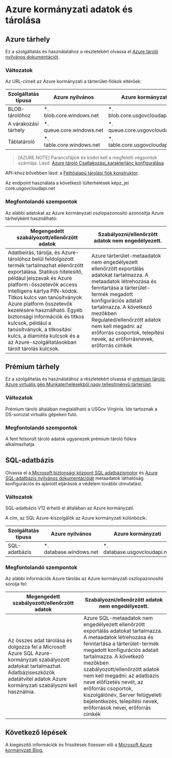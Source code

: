 <properties
    pageTitle="Azure kormányzati dokumentáció |} Microsoft Azure"
    description="Ez ez a témakör a szolgáltatást, és útmutatást összehasonlítás Azure kormányzati alkalmazások fejlesztéséhez"
    services="Azure-Government"
    cloud="gov" 
    documentationCenter=""
    authors="ryansoc"
    manager="zakramer"
    editor=""/>

<tags
    ms.service="multiple"
    ms.devlang="na"
    ms.topic="article"
    ms.tgt_pltfrm="na"
    ms.workload="azure-government"
    ms.date="09/30/2016"
    ms.author="ryansoc"/>


#  <a name="azure-government-data-and-storage"></a>Azure kormányzati adatok és tárolása

##  <a name="azure-storage"></a>Azure tárhely

Ez a szolgáltatás és használatához a részletekért olvassa el [Azure tároló nyilvános dokumentációt](https://azure.microsoft.com/documentation/services/storage/).

### <a name="variations"></a>Változatok

Az URL-címeit az Azure kormányzati a tárterület-fiókok eltérőek:

Szolgáltatás típusa|Azure nyilvános|Azure kormányzati
---|---|---
BLOB-tárolóhoz|*. blob.core.windows.net|*. blob.core.usgovcloudapi.net
A várakozási tárhely|*. queue.core.windows.net|*. queue.core.usgovcloudapi.net
Táblatároló|*. table.core.windows.net| *. table.core.usgovcloudapi.net

>[AZURE.NOTE] Parancsfájlok és kódot kell a megfelelő végpontok számlája.  Lásd: [Azure tároló Csatlakozási_karakterlánc konfigurálása](../storage-configure-connection-string.md#creating-a-connection-string-to-the-explicit-storage-endpoint). 

API-khoz bővebben lásd: a <a href="https://msdn.microsoft.com/en-us/library/azure/mt616540.aspx">Felhőalapú tárolási fiók konstruktor</a>.

Az endpoint használata a következő túlterhelések képz_jel core.usgovcloudapi.net 

### <a name="considerations"></a>Megfontolandó szempontok

Az alábbi adatokat az Azure kormányzati oszlopazonosító azonosítja Azure tárhelyként használható:

| Megengedett szabályozott/ellenőrzött adatok | Szabályozni/ellenőrzött adatok nem engedélyezett. |
|--------------------------------------------------------------------------------------|-----------------------------------------------------------------------------------------------------------------------------------------------------------------------------------------------------------------------------------------------------------------------------------------------------------------|
| Adatbeírás, tárolja, és Azure-tárolóhoz belül feldolgozott termék tartalmazhat ellenőrzött exportálása. Statikus hitelesítő, például jelszavak és Azure platform-összetevők access intelligens kártya PIN-kódok. Titkos kulcs van tanúsítványok Azure platform összetevők kezelésére használható. Egyéb biztonsági információk és titkos kulcsok, például a tanúsítványok, a titkosítási kulcs, a diaminta kulcsok és a az Azure-szolgáltatásokban tárolt tárolás kulcsok. | Azure tárterület-metaadatok nem engedélyezett ellenőrzött exportálás adatokat tartalmazza. A metaadatok létrehozása és fenntartása a tárterület-termék megadott konfigurációs adatait tartalmazza.  A következő mezőkben Regulated/ellenőrzött adatok nem kell megadni: az erőforrás csoportok, telepítési nevek, az erőforrásnevek, erőforrás címkék  

##  <a name="premium-storage"></a>Prémium tárhely

Ez a szolgáltatás és használatához a részletekért olvassa el [prémium tároló: Azure virtuális gép Munkaterhelésekből nagy teljesítményű tárterület](../storage/storage-premium-storage.md).

###  <a name="variations"></a>Változatok

Prémium tároló általában megtalálható a USGov Virginia. Ide tartoznak a DS-sorozat virtuális gépeken futó. 

### <a name="considerations"></a>Megfontolandó szempontok

A fent felsorolt tároló adatok ugyanezek prémium tároló fiókra alkalmazhatja. 

##  <a name="sql-database"></a>SQL-adatbázis

Olvassa el a<a href="https://msdn.microsoft.com/en-us/library/bb510589.aspx"> Microsoft biztonsági központ SQL adatbázismotor</a> és [Azure SQL-adatbázis nyilvános dokumentációját](https://azure.microsoft.com/documentation/services/sql-database/) metaadatok láthatóság konfigurációs és ajánlott eljárások a védelem további útmutatást.

### <a name="variations"></a>Változatok

SQL-adatbázis V12 érhető el általában az Azure kormányzati.

A cím, az SQL Azure-kiszolgálók az Azure kormányzati különbözik:

Szolgáltatás típusa|Azure nyilvános|Azure kormányzati
---|---|---
SQL-adatbázis|*. database.windows.net|*. database.usgovcloudapi.net

### <a name="considerations"></a>Megfontolandó szempontok

Az alábbi információk Azure tárolás az Azure kormányzati oszlopazonosító sorolja fel:

| Megengedett szabályozott/ellenőrzött adatok | Szabályozni/ellenőrzött adatok nem engedélyezett. |
|--------------------------------------------------------------------------------------|-----------------------------------------------------------------------------------------------------------------------------------------------------------------------------------------------------------------------------------------------------------------------------------------------------------------|
| Az összes adat tárolása és dolgozza fel a Microsoft Azure SQL Azure-kormányzati szabályozott adatokat tartalmazhat. Adatbáziseszközök adatátvitel adatok Azure kormányzati szabályozni kell használnia. | Azure SQL-metaadatok nem engedélyezett ellenőrzött exportálás adatokat tartalmazza. A metaadatok létrehozása és fenntartása a tárterület-termék megadott konfigurációs adatait tartalmazza.  A következő mezőkben szabályozott/ellenőrzött adatok nem kell megadni: az adatbázis neve előfizetés nevét, az erőforrás csoportok, kiszolgálónév, Server felügyeleti bejelentkezés, telepítési nevek, erőforrások nevei, erőforrás címkék

##  <a name="next-steps"></a>Következő lépések

A kiegészítő információk és frissítések fizessen elő a <a href="https://blogs.msdn.microsoft.com/azuregov/">Microsoft Azure kormányzati Blog.</a>
